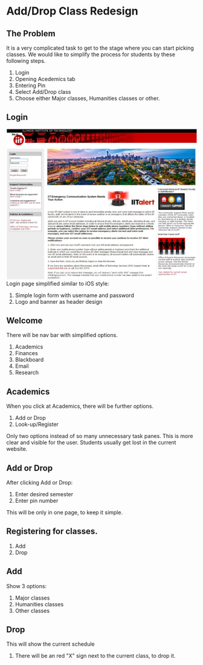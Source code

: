 # Add/Drop Class Redesign

## The Problem

It is a very complicated task to get to the stage where you can start picking classes. We would like to simplify the process for students by these following steps. 

1. Login
2. Opening Acedemics tab
2. Entering Pin
3. Select Add/Drop class
4. Choose either Major classes, Humanities classes or other.


## Login
![alt text](https://github.com/DanielKolodziej/WebPortalRedesign/blob/master/task-analysis/login.JPG "Logo Title Text 1")
Login page simplified similar to iOS style: 
1. Simple login form with username and password
2. Logo and banner as header design

## Welcome


There will be nav bar with simplified options. 
1. Academics
2. Finances
3. Blackboard
4. Email
5. Research



## Academics

When you click at Academics, there will be further options.
1. Add or Drop
2. Look-up/Register

Only two options instead of so many unnecessary task panes. This is more clear and visible for the user. Students usually get lost in the current website.

## Add or Drop
After clicking Add or Drop:

1. Enter desired semester
2. Enter pin number

This will be only in one page, to keep it simple. 

## Registering for classes. 

1. Add 
2. Drop

## Add
Show 3 options: 

1. Major classes
2. Humanities classes
3. Other classes

## Drop
This will show the current schedule

1. There will be an red "X" sign next to the current class, to drop it. 
 
